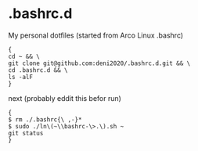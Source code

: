 # .bashrc.d
My personal dotfiles (started from Arco Linux .bashrc)

```
{
cd ~ && \
git clone git@github.com:deni2020/.bashrc.d.git && \
cd .bashrc.d && \
ls -alF
}

```

next (probably eddit this befor run)
```
{
$ rm ./.bashrc{\ ,-}*
$ sudo ./ln\(~\\bashrc-\>.\).sh ~
git status
}

```
